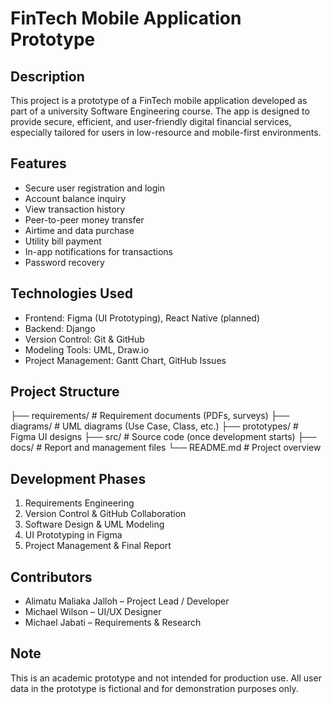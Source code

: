# FinTech Mobile Application Prototype

## Description
This project is a prototype of a FinTech mobile application developed as part of a university Software Engineering course. The app is designed to provide secure, efficient, and user-friendly digital financial services, especially tailored for users in low-resource and mobile-first environments.

## Features
- Secure user registration and login  
- Account balance inquiry  
- View transaction history  
- Peer-to-peer money transfer  
- Airtime and data purchase  
- Utility bill payment  
- In-app notifications for transactions  
- Password recovery  

## Technologies Used
- Frontend: Figma (UI Prototyping), React Native (planned)  
- Backend: Django  
- Version Control: Git & GitHub  
- Modeling Tools: UML, Draw.io  
- Project Management: Gantt Chart, GitHub Issues

## Project Structure
├── requirements/ # Requirement documents (PDFs, surveys)
├── diagrams/ # UML diagrams (Use Case, Class, etc.)
├── prototypes/ # Figma UI designs
├── src/ # Source code (once development starts)
├── docs/ # Report and management files
└── README.md # Project overview


## Development Phases
1. Requirements Engineering  
2. Version Control & GitHub Collaboration  
3. Software Design & UML Modeling  
4. UI Prototyping in Figma  
5. Project Management & Final Report

## Contributors
- Alimatu Maliaka Jalloh – Project Lead / Developer  
- Michael Wilson – UI/UX Designer  
- Michael Jabati – Requirements & Research  

## Note
This is an academic prototype and not intended for production use. All user data in the prototype is fictional and for demonstration purposes only.
